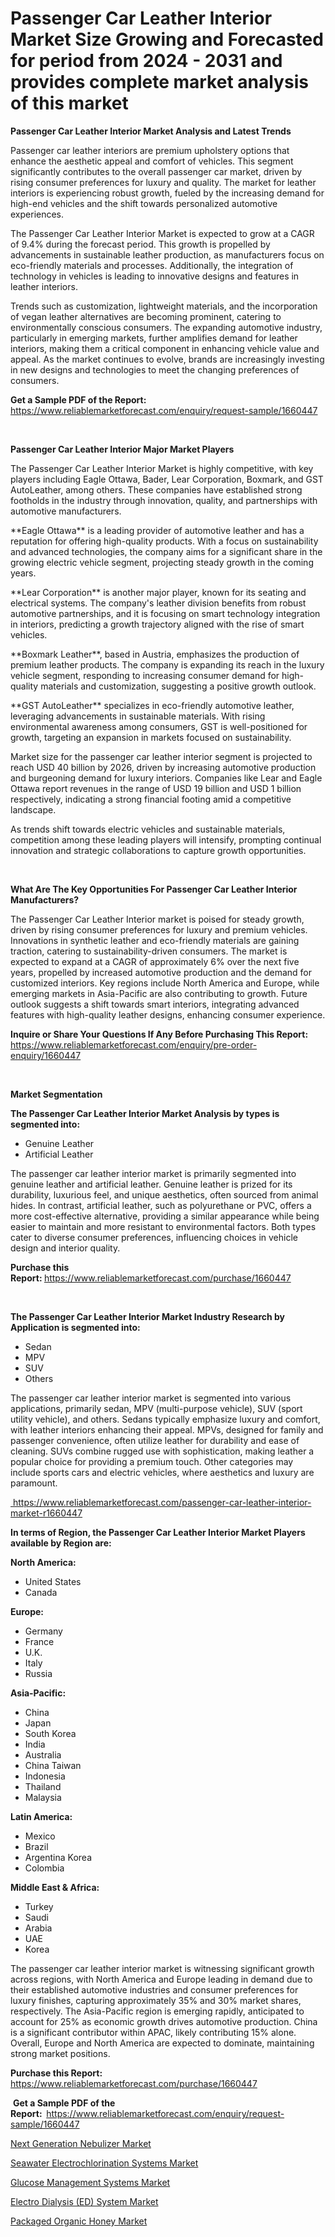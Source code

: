 <p><h1>Passenger Car Leather Interior Market Size Growing and Forecasted for period from 2024 - 2031 and provides complete market analysis of this market</h1></p><p><strong>Passenger Car Leather Interior Market Analysis and Latest Trends</strong></p>
<p><p>Passenger car leather interiors are premium upholstery options that enhance the aesthetic appeal and comfort of vehicles. This segment significantly contributes to the overall passenger car market, driven by rising consumer preferences for luxury and quality. The market for leather interiors is experiencing robust growth, fueled by the increasing demand for high-end vehicles and the shift towards personalized automotive experiences. </p><p>The Passenger Car Leather Interior Market is expected to grow at a CAGR of 9.4% during the forecast period. This growth is propelled by advancements in sustainable leather production, as manufacturers focus on eco-friendly materials and processes. Additionally, the integration of technology in vehicles is leading to innovative designs and features in leather interiors. </p><p>Trends such as customization, lightweight materials, and the incorporation of vegan leather alternatives are becoming prominent, catering to environmentally conscious consumers. The expanding automotive industry, particularly in emerging markets, further amplifies demand for leather interiors, making them a critical component in enhancing vehicle value and appeal. As the market continues to evolve, brands are increasingly investing in new designs and technologies to meet the changing preferences of consumers.</p></p>
<p><strong>Get a Sample PDF of the Report:&nbsp;</strong> <a href="https://www.reliablemarketforecast.com/enquiry/request-sample/1660447?utm_campaign=1117&utm_medium=2&utm_source=Github&utm_content=ia&utm_term=26102024&utm_id=passenger-car-leather-interior">https://www.reliablemarketforecast.com/enquiry/request-sample/1660447</a></p>
<p>&nbsp;</p>
<p><strong>Passenger Car Leather Interior Major Market Players</strong></p>
<p><p>The Passenger Car Leather Interior Market is highly competitive, with key players including Eagle Ottawa, Bader, Lear Corporation, Boxmark, and GST AutoLeather, among others. These companies have established strong footholds in the industry through innovation, quality, and partnerships with automotive manufacturers.</p><p>**Eagle Ottawa** is a leading provider of automotive leather and has a reputation for offering high-quality products. With a focus on sustainability and advanced technologies, the company aims for a significant share in the growing electric vehicle segment, projecting steady growth in the coming years.</p><p>**Lear Corporation** is another major player, known for its seating and electrical systems. The company's leather division benefits from robust automotive partnerships, and it is focusing on smart technology integration in interiors, predicting a growth trajectory aligned with the rise of smart vehicles.</p><p>**Boxmark Leather**, based in Austria, emphasizes the production of premium leather products. The company is expanding its reach in the luxury vehicle segment, responding to increasing consumer demand for high-quality materials and customization, suggesting a positive growth outlook.</p><p>**GST AutoLeather** specializes in eco-friendly automotive leather, leveraging advancements in sustainable materials. With rising environmental awareness among consumers, GST is well-positioned for growth, targeting an expansion in markets focused on sustainability.</p><p>Market size for the passenger car leather interior segment is projected to reach USD 40 billion by 2026, driven by increasing automotive production and burgeoning demand for luxury interiors. Companies like Lear and Eagle Ottawa report revenues in the range of USD 19 billion and USD 1 billion respectively, indicating a strong financial footing amid a competitive landscape.</p><p>As trends shift towards electric vehicles and sustainable materials, competition among these leading players will intensify, prompting continual innovation and strategic collaborations to capture growth opportunities.</p></p>
<p>&nbsp;</p>
<p><strong>What Are The Key Opportunities For Passenger Car Leather Interior Manufacturers?</strong></p>
<p><p>The Passenger Car Leather Interior market is poised for steady growth, driven by rising consumer preferences for luxury and premium vehicles. Innovations in synthetic leather and eco-friendly materials are gaining traction, catering to sustainability-driven consumers. The market is expected to expand at a CAGR of approximately 6% over the next five years, propelled by increased automotive production and the demand for customized interiors. Key regions include North America and Europe, while emerging markets in Asia-Pacific are also contributing to growth. Future outlook suggests a shift towards smart interiors, integrating advanced features with high-quality leather designs, enhancing consumer experience.</p></p>
<p><strong>Inquire or Share Your Questions If Any Before Purchasing This Report:</strong> <a href="https://www.reliablemarketforecast.com/enquiry/pre-order-enquiry/1660447?utm_campaign=1117&utm_medium=2&utm_source=Github&utm_content=ia&utm_term=26102024&utm_id=passenger-car-leather-interior">https://www.reliablemarketforecast.com/enquiry/pre-order-enquiry/1660447</a></p>
<p>&nbsp;</p>
<p><strong>Market Segmentation</strong></p>
<p><strong>The Passenger Car Leather Interior Market Analysis by types is segmented into:</strong></p>
<p><ul><li>Genuine Leather</li><li>Artificial Leather</li></ul></p>
<p><p>The passenger car leather interior market is primarily segmented into genuine leather and artificial leather. Genuine leather is prized for its durability, luxurious feel, and unique aesthetics, often sourced from animal hides. In contrast, artificial leather, such as polyurethane or PVC, offers a more cost-effective alternative, providing a similar appearance while being easier to maintain and more resistant to environmental factors. Both types cater to diverse consumer preferences, influencing choices in vehicle design and interior quality.</p></p>
<p><strong>Purchase this Report:&nbsp;</strong><a href="https://www.reliablemarketforecast.com/purchase/1660447?utm_campaign=1117&utm_medium=2&utm_source=Github&utm_content=ia&utm_term=26102024&utm_id=passenger-car-leather-interior">https://www.reliablemarketforecast.com/purchase/1660447</a></p>
<p>&nbsp;</p>
<p><strong>The Passenger Car Leather Interior Market Industry Research by Application is segmented into:</strong></p>
<p><ul><li>Sedan</li><li>MPV</li><li>SUV</li><li>Others</li></ul></p>
<p><p>The passenger car leather interior market is segmented into various applications, primarily sedan, MPV (multi-purpose vehicle), SUV (sport utility vehicle), and others. Sedans typically emphasize luxury and comfort, with leather interiors enhancing their appeal. MPVs, designed for family and passenger convenience, often utilize leather for durability and ease of cleaning. SUVs combine rugged use with sophistication, making leather a popular choice for providing a premium touch. Other categories may include sports cars and electric vehicles, where aesthetics and luxury are paramount.</p></p>
<p><a href="https://www.reliablemarketforecast.com/passenger-car-leather-interior-market-r1660447?utm_campaign=1117&utm_medium=2&utm_source=Github&utm_content=ia&utm_term=26102024&utm_id=passenger-car-leather-interior">&nbsp;https://www.reliablemarketforecast.com/passenger-car-leather-interior-market-r1660447</a></p>
<p><strong>In terms of Region, the Passenger Car Leather Interior Market Players available by Region are:</strong></p>
<p>
    <p> <strong> North America: </strong>
        <ul>
            <li>United States</li>
            <li>Canada</li>
        </ul>
        </p> 
    <p> <strong> Europe: </strong>
        <ul>
            <li>Germany</li>
            <li>France</li>
            <li>U.K.</li>
            <li>Italy</li>
            <li>Russia</li>
        </ul>
        </p> 
    <p> <strong> Asia-Pacific: </strong>
        <ul>
            <li>China</li>
            <li>Japan</li>
            <li>South Korea</li>
            <li>India</li>
            <li>Australia</li>
            <li>China Taiwan</li>
            <li>Indonesia</li>
            <li>Thailand</li>
            <li>Malaysia</li>
        </ul>
        </p> 
    <p> <strong> Latin America: </strong>
        <ul>
            <li>Mexico</li>
            <li>Brazil</li>
            <li>Argentina Korea</li>
            <li>Colombia</li>
        </ul>
        </p> 
    <p> <strong> Middle East & Africa: </strong>
        <ul>
            <li>Turkey</li>
            <li>Saudi</li>
            <li>Arabia</li>
            <li>UAE</li>
            <li>Korea</li>
        </ul>
    </p>
    </p>
<p><p>The passenger car leather interior market is witnessing significant growth across regions, with North America and Europe leading in demand due to their established automotive industries and consumer preferences for luxury finishes, capturing approximately 35% and 30% market shares, respectively. The Asia-Pacific region is emerging rapidly, anticipated to account for 25% as economic growth drives automotive production. China is a significant contributor within APAC, likely contributing 15% alone. Overall, Europe and North America are expected to dominate, maintaining strong market positions.</p></p>
<p><strong>Purchase this Report: </strong><a href="https://www.reliablemarketforecast.com/purchase/1660447?utm_campaign=1117&utm_medium=2&utm_source=Github&utm_content=ia&utm_term=26102024&utm_id=passenger-car-leather-interior">https://www.reliablemarketforecast.com/purchase/1660447</a></p>
<p>&nbsp;<strong>Get a Sample PDF of the Report:&nbsp;&nbsp;</strong><a href="https://www.reliablemarketforecast.com/enquiry/request-sample/1660447?utm_campaign=1117&utm_medium=2&utm_source=Github&utm_content=ia&utm_term=26102024&utm_id=passenger-car-leather-interior">https://www.reliablemarketforecast.com/enquiry/request-sample/1660447</a></p>
<p><strong></strong></p>
<p><p><a href="https://www.linkedin.com/pulse/strategic-forecast-next-generation-nebulizer-market-growth-trends-yqttf?utm_campaign=1117&utm_medium=2&utm_source=Github&utm_content=ia&utm_term=26102024&utm_id=passenger-car-leather-interior">Next Generation Nebulizer Market</a></p><p><a href="https://issuu.com/reportprime-2/docs/seawater-electrochlorination-system_d58b4224fe7703?utm_campaign=1117&utm_medium=2&utm_source=Github&utm_content=ia&utm_term=26102024&utm_id=passenger-car-leather-interior">Seawater Electrochlorination Systems Market</a></p><p><a href="https://www.linkedin.com/pulse/glucose-management-systems-market-trends-insights-type-application-fyd2f?utm_campaign=1117&utm_medium=2&utm_source=Github&utm_content=ia&utm_term=26102024&utm_id=passenger-car-leather-interior">Glucose Management Systems Market</a></p><p><a href="https://issuu.com/reportprime-2/docs/electro-dialysis-ed-system-market-s_863b63b6295380?utm_campaign=1117&utm_medium=2&utm_source=Github&utm_content=ia&utm_term=26102024&utm_id=passenger-car-leather-interior">Electro Dialysis (ED) System Market</a></p><p><a href="https://github.com/b9uxfeyen/Market-Research-Report-List-1/blob/main/packaged-organic-honey-market.md?utm_campaign=1117&utm_medium=2&utm_source=Github&utm_content=ia&utm_term=26102024&utm_id=passenger-car-leather-interior">Packaged Organic Honey Market</a></p></p>